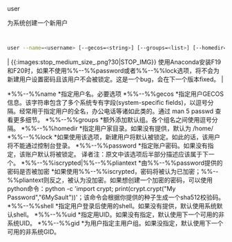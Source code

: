 user

为系统创建一个新用户



```bash


user --name=<username> [--gecos=<string>] [--groups=<list>] [--homedir=<homedir>] [--password=<password>] [--iscrypted|--pliantext] [--lock] [--shell=<shell>] [--uid=<uid>] [--gid=<gid>]


```



| {{:images:stop_medium_size_.png?30|STOP_IMG}} 使用Anaconda安装F19和F20时，如果不使用%%--%%password或者%%--%%lock选项，将不会为新建用户设置密码且该用户不会被锁定。这是一个bug，会在下一个版本fixed。 |

  *%%--%%name
    *指定用户名。必要选项
  *%%--%%gecos
    *指定用户GECOS信息。该字符串包含了多个系统专有字段(system-specific fields)，以逗号分隔。经常用于指定用户的全名，办公电话等诸如此类的。通过 man 5 passwd 查看更多细节。
  *%%--%%groups
    *额外添加默认组。各个组名之间使用逗号分隔。
  *%%--%%homedir
    *指定用户家目录。如果没有提供，默认为 /home/<username>
  *%%--%%lock
    *如果使用该选项，新建用户将默认被锁定。如此的话，该用户将不能通过控制台登录。
  *%%--%%password
    *指定账户密码。如果没有指定，该账户默认将被锁定。  译者注：原文中该选项后半部分描述应该属于下一个。
  *%%--%%iscrypted|%%--%%pliantext
    *由%%--%%password提供的密码是否被加密
    *如果使用%%--%%iscrypted，密码将被认为已加密；%%--%%pliantext则反之，被认为没加密。如果想创建一个加密的密码，可以使用python命令：python -c 'import crypt; print(crypt.crypt("My Password","$6$MySault"))'；该命令会根据你提供的种子生成一个sha512校验码。
  *%%--%%shell
    *指定用户登录后使用的shell。如果没有提供，默认使用系统默认shell。
  *%%--%%uid
    *指定用UID。如果没有指定，默认使用下一个可用的非系统UID。
  *%%--%%gid
    *为用户指定主用户组。如果没指定，默认使用下一个可用的非系统GID。

